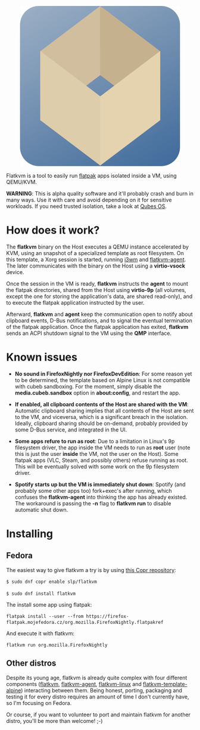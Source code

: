 <p align="center">
  <img src="https://github.com/flatkvm/flatkvm/blob/master/flatkvm.png?raw=true" alt="Flatkvm logo"/>
</p>

Flatkvm is a tool to easily run [flatpak](https://flatpak.org/) apps isolated inside a VM, using QEMU/KVM.

**WARNING**: This is alpha quality software and it'll probably crash and burn in many ways. Use it with care and avoid depending on it for sensitive workloads. If you need trusted isolation, take a look at [Qubes OS](https://www.qubes-os.org/).

# How does it work?

The **flatkvm** binary on the Host executes a QEMU instance accelerated by KVM, using an snapshot of a specialized template as root filesystem. On this template, a Xorg session is started, running [i3wm](https://i3wm.org/) and [flatkvm-agent](https://github.com/flatkvm/flatkvm-agent). The later communicates with the binary on the Host using a **virtio-vsock** device.

Once the session in the VM is ready, **flatkvm** instructs the **agent** to mount the flatpak directories, shared from the Host using **virtio-9p** (all volumes, except the one for storing the application's data, are shared read-only), and to execute the flatpak application instructed by the user.

Afterward, **flatkvm** and **agent** keep the communication open to notify about clipboard events, D-Bus notifications, and to signal the eventual termination of the flatpak application. Once the flatpak application has exited, **flatkvm** sends an ACPI shutdown signal to the VM using the **QMP** interface.

# Known issues

 - **No sound in FirefoxNightly nor FirefoxDevEdition**: For some reason yet to be determined, the template based on Alpine Linux is not compatible with cubeb sandboxing. For the moment, simply disable the **media.cubeb.sandbox** option in **about:config**, and restart the app.
 
 - **If enabled, all clipboard contents of the Host are shared with the VM**: Automatic clipboard sharing implies that all contents of the Host are sent to the VM, and viceversa, which is a significant breach in the isolation. Ideally, clipboard sharing should be on-demand, probably provided by some D-Bus service, and integrated in the UI.
 
 - **Some apps refure to run as root**: Due to a limitation in Linux's 9p filesystem driver, the app inside the VM needs to run as **root** user (note this is just the user **inside** the VM, not the user on the Host). Some flatpak apps (VLC, Steam, and possibly others) refuse running as root. This will be eventually solved with some work on the 9p filesystem driver.
 
 - **Spotify starts up but the VM is immediately shut down**: Spotify (and probably some other apps too) fork+exec's after running, which confuses the **flatkvm-agent** into thinking the app has already existed. The workaround is passing the **-n** flag to **flatkvm run** to disable automatic shut down.
 
# Installing
## Fedora
 
The easiest way to give flatkvm a try is by using [this Copr repository](https://copr.fedorainfracloud.org/coprs/slp/flatkvm/):
 
```
$ sudo dnf copr enable slp/flatkvm

$ sudo dnf install flatkvm
```

The install some app using flatpak:

```
flatpak install --user --from https://firefox-flatpak.mojefedora.cz/org.mozilla.FirefoxNightly.flatpakref
```

And execute it with flatkvm:

```
flatkvm run org.mozilla.FirefoxNightly
```
## Other distros

Despite its young age, flatkvm is already quite complex with four different components ([flatkvm](https://github.com/flatkvm/flatkvm), [flatkvm-agent](https://github.com/flatkvm/flatkvm-agent), [flatkvm-linux](https://github.com/flatkvm/flatkvm-linux) and [flatkvm-template-alpine](https://github.com/flatkvm/flatkvm-template-alpine)) interacting between them. Being honest, porting, packaging and testing it for every distro requires an amount of time I don't currently have, so I'm focusing on Fedora.

Or course, if you want to volunteer to port and maintain flatkvm for another distro, you'll be more than welcome! ;-)
